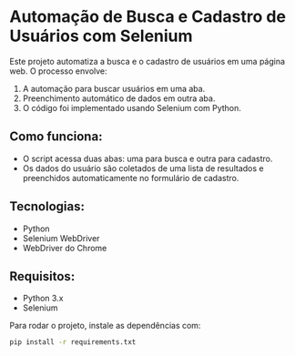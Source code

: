 # Automação de Busca e Cadastro de Usuários com Selenium

Este projeto automatiza a busca e o cadastro de usuários em uma página web. O processo envolve:

1. A automação para buscar usuários em uma aba.
2. Preenchimento automático de dados em outra aba.
3. O código foi implementado usando Selenium com Python.

## Como funciona:

- O script acessa duas abas: uma para busca e outra para cadastro.
- Os dados do usuário são coletados de uma lista de resultados e preenchidos automaticamente no formulário de cadastro.

## Tecnologias:

- Python
- Selenium WebDriver
- WebDriver do Chrome

## Requisitos:

- Python 3.x
- Selenium

Para rodar o projeto, instale as dependências com:

```bash
pip install -r requirements.txt
